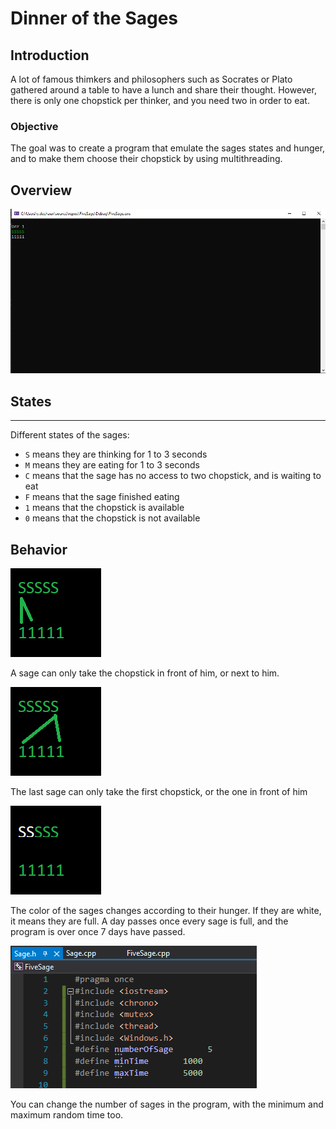 # Dinner of the Sages

## Introduction


A lot of famous thimkers and philosophers such as Socrates or Plato gathered around a table to have a lunch and share their thought. However, there is only one chopstick per thinker, and you need two in order to eat.

### Objective

The goal was to create a program that emulate the sages states and hunger, and to make them choose their chopstick by using multithreading.



## Overview
![png](img/Capture.png)

## States
-----------
Different states of the sages: <br>
- `S` means they are thinking for 1 to 3 seconds
- `M`  means they are eating for 1 to 3 seconds
- `C` means that the sage has no access to two chopstick, and is waiting to eat
- `F` means that the sage finished eating
- `1` means that the chopstick is available
- `0` means that the chopstick is not available

## Behavior
![png](img/how_sage_choose.png)

A sage can only take the chopstick in front of him, or next to him.

![png](img/how_sage_choose3.png)

The last sage can only take the first chopstick, or the one in front of him

![png](img/how_sage_choose2.png)

The color of the sages changes according to their hunger. If they are white, it means they are full.
A day passes once every sage is full, and the program is over once 7 days have passed.

![png](img/Capture2.png)

You can change the number of sages in the program, with the minimum and maximum random time too.
